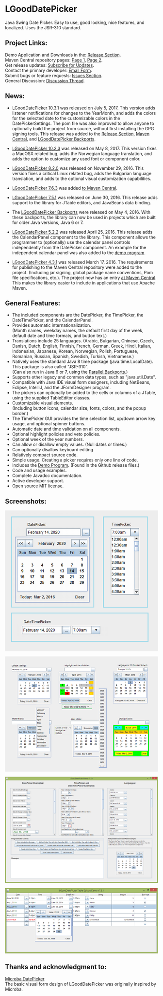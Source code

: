 # LGoodDatePicker
Java Swing Date Picker. Easy to use, good looking, nice features, and localized. Uses the JSR-310 standard. 

## Project Links:
Demo Application and Downloads in the: [Release Section](https://github.com/LGoodDatePicker/LGoodDatePicker/releases).  
Maven Central repository pages: [Page 1](http://search.maven.org/#search%7Cga%7C1%7CLGoodDatePicker), [Page 2](http://mvnrepository.com/artifact/com.github.lgooddatepicker/LGoodDatePicker).  
Get release updates: <a href="https://feedburner.google.com/fb/a/mailverify?uri=LGoodDatePickerUpdates&amp;loc=en_US">Subscribe for Updates</a>.<br>
Contact the primary developer: [Email Form](http://www.emailmeform.com/builder/form/ZQcYut4393).  
Submit bugs or feature requests: [Issues Section](https://github.com/LGoodDatePicker/LGoodDatePicker/issues).  
General Discussion: [Discussion Thread](https://github.com/LGoodDatePicker/LGoodDatePicker/issues/2).  

## News:

* [LGoodDatePicker 10.3.1](https://github.com/LGoodDatePicker/LGoodDatePicker/releases) was released on July 5, 2017. This version adds listener notifications for changes to the YearMonth, and adds the colors for the selected date to the customizable colors in the DatePickerSettings. The pom file was also improved to allow anyone to optionally build the project from source, without first installing the GPG signing tools. This release was added to the [Release Section](https://github.com/LGoodDatePicker/LGoodDatePicker/releases), [Maven Central](http://search.maven.org/#search%7Cga%7C1%7CLGoodDatePicker), and [LGoodDatePicker Backports](https://github.com/LGoodDatePicker/LGoodDatePicker/releases/tag/Backports).

* [LGoodDatePicker 10.2.3](https://github.com/LGoodDatePicker/LGoodDatePicker/releases) was released on May 8, 2017. This version fixes a MacOSX related bug, adds the Norwegian language translation, and adds the option to customize any used font or component color. 

* [LGoodDatePicker 8.2.0](https://github.com/LGoodDatePicker/LGoodDatePicker/releases) was released on November 29, 2016. This version fixes a critical Linux related bug, adds the Bulgarian language translation, and adds to the optional visual customization capabilities. 

* [LGoodDatePicker 7.6.3](https://github.com/LGoodDatePicker/LGoodDatePicker/releases) was added [to Maven Central](http://search.maven.org/#search%7Cga%7C1%7CLGoodDatePicker).

* [LGoodDatePicker 7.5.1](https://github.com/LGoodDatePicker/LGoodDatePicker/releases) was released on June 30, 2016. This release adds support to the library for JTable editors, and JavaBeans data binding.

* The [LGoodDatePicker Backports](https://github.com/LGoodDatePicker/LGoodDatePicker/releases/tag/Backports) were released on May 4, 2016. With these backports, the library can now be used in projects which are built for older Java versions, Java 6 or 7. 

* [LGoodDatePicker 5.2.2](https://github.com/LGoodDatePicker/LGoodDatePicker/releases) was released April 25, 2016. This release adds the CalendarPanel component to the library. This component allows the programmer to (optionally) use the calendar panel controls independently from the DatePicker component. An example for the independent calendar panel was also added to the [demo program](https://github.com/LGoodDatePicker/LGoodDatePicker/releases).

* [LGoodDatePicker 4.3.1](https://github.com/LGoodDatePicker/LGoodDatePicker/releases) was released March 17, 2016. The requirements for publishing to the Maven Central repository were added to the project. (Including jar signing, global package name conventions, Pom file specifications, etc.). The project now has an entry [at Maven Central](http://search.maven.org/#search%7Cga%7C1%7CLGoodDatePicker). This makes the library easier to include in applications that use Apache Maven.

## General Features:
* The included components are the DatePicker, the TimePicker, the DateTimePicker, and the CalendarPanel.
* Provides automatic internationalization.  
(Month names, weekday names, the default first day of the week, default date and time formats, and button text.)
* Translations include 25 languages.
(Arabic, Bulgarian, Chinese, Czech, Danish, Dutch, English, Finnish, French, German, Greek, Hindi, Italian, Indonesian, Japanese, Korean, Norwegian, Polish, Portuguese, Romanian, Russian, Spanish, Swedish, Turkish, Vietnamese.)
* Natively uses the standard Java 8 time package (java.time.LocalDate). This package is also called "JSR-310".<br/>
(Can also run in Java 6 or 7, using the [Parallel Backports](https://github.com/LGoodDatePicker/LGoodDatePicker/releases/tag/Backports).) 
* Supports other legacy and common data types, such as "java.util.Date".
* Compatible with Java IDE visual form designers, including NetBeans, Eclipse, IntelliJ, and the JFormDesigner program.
* The pickers can optionally be added to the cells or columns of a JTable, using the supplied TableEditor classes.
* Customizable visual elements.  
(Including button icons, calendar size, fonts, colors, and the popup border.)
* The TimePicker GUI provides the time selection list, up/down arrow key usage, and optional spinner buttons. 
* Automatic date and time validation on all components.
* Optional highlight policies and veto policies.
* Optional week of the year numbers.
* Can allow or disallow empty values. (Null dates or times.)
* Can optionally disallow keyboard editing. 
* Relatively compact source code.
* Simple usage. Creating a picker requires only one line of code.
* Includes the [Demo Program](https://github.com/LGoodDatePicker/LGoodDatePicker/releases). (Found in the Github release files.)
* Code and usage examples.
* Complete Javadoc documentation.
* Active developer support. 
* Open source MIT license.

## Screenshots:

![Screenshots DatePicker, TimePicker, and DateTimePicker](/Site/ScreenShots/LGoodDatePicker_DatePicker_TimePicker_And_DateTimePicker.png?raw=true "")

![Screenshots DatePicker](/Site/ScreenShots/LGoodDatePicker_Screenshots_1_FullSize.png?raw=true "")

![Screenshots Demo](/Site/ScreenShots/DemoProgramScreenshot1.png?raw=true "") 

![Screenshots TableEditors Demo](/Site/ScreenShots/TableEditorsDemoScreenshot1.png?raw=true "") 
    
## Thanks and acknowledgment to:

[Microba DatePicker](https://github.com/tdbear/microba)  
The basic visual form design of LGoodDatePicker was originally inspired by Microba.

